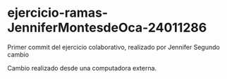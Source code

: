 # ejercicio-ramas-JenniferMontesdeOca-24011286
Primer commit del ejercicio colaborativo, realizado por Jennifer
Segundo cambio

Cambio realizado desde una computadora externa.